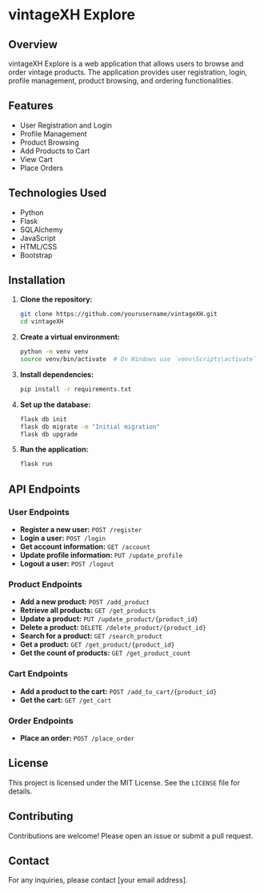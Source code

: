# vintageXH Explore

## Overview
vintageXH Explore is a web application that allows users to browse and order vintage products. The application provides user registration, login, profile management, product browsing, and ordering functionalities.

## Features
- User Registration and Login
- Profile Management
- Product Browsing
- Add Products to Cart
- View Cart
- Place Orders

## Technologies Used
- Python
- Flask
- SQLAlchemy
- JavaScript
- HTML/CSS
- Bootstrap

## Installation

1. **Clone the repository:**
    ```sh
    git clone https://github.com/yourusername/vintageXH.git
    cd vintageXH
    ```

2. **Create a virtual environment:**
    ```sh
    python -m venv venv
    source venv/bin/activate  # On Windows use `venv\Scripts\activate`
    ```

3. **Install dependencies:**
    ```sh
    pip install -r requirements.txt
    ```

4. **Set up the database:**
    ```sh
    flask db init
    flask db migrate -m "Initial migration"
    flask db upgrade
    ```

5. **Run the application:**
    ```sh
    flask run
    ```

## API Endpoints

### User Endpoints
- **Register a new user:** `POST /register`
- **Login a user:** `POST /login`
- **Get account information:** `GET /account`
- **Update profile information:** `PUT /update_profile`
- **Logout a user:** `POST /logout`

### Product Endpoints
- **Add a new product:** `POST /add_product`
- **Retrieve all products:** `GET /get_products`
- **Update a product:** `PUT /update_product/{product_id}`
- **Delete a product:** `DELETE /delete_product/{product_id}`
- **Search for a product:** `GET /search_product`
- **Get a product:** `GET /get_product/{product_id}`
- **Get the count of products:** `GET /get_product_count`

### Cart Endpoints
- **Add a product to the cart:** `POST /add_to_cart/{product_id}`
- **Get the cart:** `GET /get_cart`

### Order Endpoints
- **Place an order:** `POST /place_order`

## License
This project is licensed under the MIT License. See the `LICENSE` file for details.

## Contributing
Contributions are welcome! Please open an issue or submit a pull request.

## Contact
For any inquiries, please contact [your email address].
